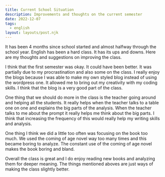 ```yaml
---
title: Current School Situation
description: Improvements and thoughts on the current semester 
date: 2022-12-07
tags:
  - english
layout: layouts/post.njk
---
```


It has been 4 months since school started and almost halfway through the school year. English has been a hard class. It has its ups and downs. Here are my thoughts and suggestions on improving the class. 

I think that the first semester was okay. It could have been better. It was partially due to my procrastination and also some on the class. I really enjoy the blogs because I was able to make my own styled blog instead of using the wordpress one. It allowed me to bring out my creativity with my coding skills. I think that the blog is a very good part of the class. 

One thing that we should do more in the class is the teacher going around and helping all the students. It really helps when the teacher talks to a table one on one and explains the big parts of the analysis. When the teacher talks to me about the prompt it really helps me think about the big parts. I think that increasing the frequency of this would really help my writing skills and analysis. 

One thing I think we did a little too often was focusing on the book too much. We used the coming of age novel way too many times and this became boring to analyze. The constant use of the coming of age novel makes the book boring and bland. 

Overall the class is great and I do enjoy reading new books and analyzing them for deeper meaning. The things mentioned aboves are just ways of making the class slightly better.
